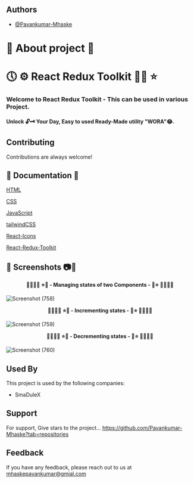 ## Authors

- [@Pavankumar-Mhaske](https://github.com/Pavankumar-Mhaske)

# 🚀 About project 💖

# 🕔 ⚙ React Redux Toolkit ✌🏻 ⭐

### Welcome to React Redux Toolkit - This can be used in various Project.

#### Unlock 🔓🗝 Your Day, Easy to used Ready-Made utility "WORA"😂.

## Contributing

Contributions are always welcome!

## 📃 Documentation 📄

[HTML](https://developer.mozilla.org/en-US/docs/Web/HTML)

[CSS](https://developer.mozilla.org/en-US/docs/Web/CSS)

[JavaScript](https://developer.mozilla.org/en-US/docs/Web/JavaScript)

[tailwindCSS](https://tailwindcss.com/)

[React-Icons](https://react-icons.github.io/react-icons)

[React-Redux-Toolkit](https://redux-toolkit.js.org/)

## 📸 Screenshots 📷🎥

<p align="center">
  <b> 🌴🎄🌳🌲 ⭐💖 - Managing states of two Components - 💖⭐ 🌲🌳🎄🌴 </b>
</p>

![Screenshot (758)](https://github.com/Pavankumar-Mhaske/React-Redux-Toolkit/assets/104865937/8d061748-31e2-44c2-824d-f97562bf2a4a)

<p align="center">
  <b> 🌴🎄🌳🌲 ⭐💖 - Incrementing states  - 💖⭐ 🌲🌳🎄🌴 </b>
</p>

![Screenshot (759)](https://github.com/Pavankumar-Mhaske/React-Redux-Toolkit/assets/104865937/691bdb55-230d-49b6-9b58-7cae6cb0dbb9)

<p align="center">
  <b> 🌴🎄🌳🌲 ⭐💖 - Decrementing states  - 💖⭐ 🌲🌳🎄🌴 </b>
</p>

![Screenshot (760)](https://github.com/Pavankumar-Mhaske/React-Redux-Toolkit/assets/104865937/09a5a210-1989-45ad-9c98-3c65ace8499a)

## Used By

This project is used by the following companies:

- SmaDuleX

## Support

For support, Give stars to the project... https://github.com/Pavankumar-Mhaske?tab=repositories

## Feedback

If you have any feedback, please reach out to us at mhaskepavankumar@gmial.com
